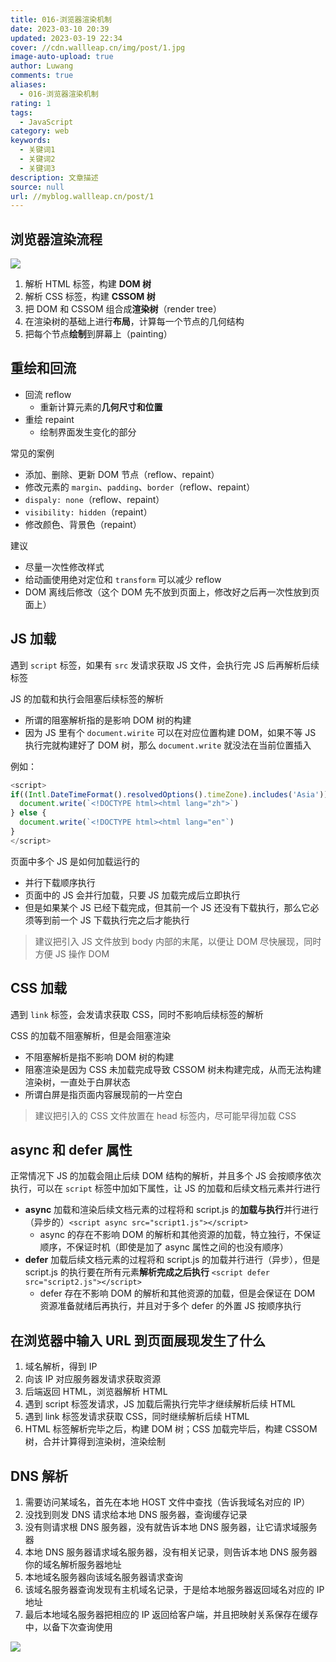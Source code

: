 ```yaml
---
title: 016-浏览器渲染机制
date: 2023-03-10 20:39
updated: 2023-03-19 22:34
cover: //cdn.wallleap.cn/img/post/1.jpg
image-auto-upload: true
author: Luwang
comments: true
aliases:
  - 016-浏览器渲染机制
rating: 1
tags:
  - JavaScript
category: web
keywords:
  - 关键词1
  - 关键词2
  - 关键词3
description: 文章描述
source: null
url: //myblog.wallleap.cn/post/1
---
```


## 浏览器渲染流程

![](https://cdn.wallleap.cn/img/pic/illustration/202303160917044.png)

1. 解析 HTML 标签，构建 **DOM 树**
2. 解析 CSS 标签，构建 **CSSOM 树**
3. 把 DOM 和 CSSOM 组合成**渲染树**（render tree）
4. 在渲染树的基础上进行**布局**，计算每一个节点的几何结构
5. 把每个节点**绘制**到屏幕上（painting）

## 重绘和回流

- 回流 reflow
	- 重新计算元素的**几何尺寸和位置**
- 重绘 repaint
	- 绘制界面发生变化的部分

常见的案例

- 添加、删除、更新 DOM 节点（reflow、repaint）
- 修改元素的 `margin`、`padding`、`border`（reflow、repaint）
- `dispaly: none`（reflow、repaint）
- `visibility: hidden`（repaint）
- 修改颜色、背景色（repaint）

建议

- 尽量一次性修改样式
- 给动画使用绝对定位和 `transform` 可以减少 reflow
- DOM 离线后修改（这个 DOM 先不放到页面上，修改好之后再一次性放到页面上）

## JS 加载

遇到 `script` 标签，如果有 `src` 发请求获取 JS 文件，会执行完 JS 后再解析后续标签

JS 的加载和执行会阻塞后续标签的解析

- 所谓的阻塞解析指的是影响 DOM 树的构建
- 因为 JS 里有个 `document.wirite` 可以在对应位置构建 DOM，如果不等 JS 执行完就构建好了 DOM 树，那么 `document.write` 就没法在当前位置插入

例如：

```js
<script>
if((Intl.DateTimeFormat().resolvedOptions().timeZone).includes('Asia')) {
  document.write(`<!DOCTYPE html><html lang="zh">`)
} else {
  document.write(`<!DOCTYPE html><html lang="en"`)
}
</script>
```

页面中多个 JS 是如何加载运行的

- 并行下载顺序执行
- 页面中的 JS 会并行加载，只要 JS 加载完成后立即执行
- 但是如果某个 JS 已经下载完成，但其前一个 JS 还没有下载执行，那么它必须等到前一个 JS 下载执行完之后才能执行

> 建议把引入 JS 文件放到 body 内部的末尾，以便让 DOM 尽快展现，同时方便  JS 操作 DOM

## CSS 加载

遇到 `link` 标签，会发请求获取 CSS，同时不影响后续标签的解析

CSS 的加载不阻塞解析，但是会阻塞渲染

- 不阻塞解析是指不影响 DOM 树的构建
- 阻塞渲染是因为 CSS 未加载完成导致 CSSOM 树未构建完成，从而无法构建渲染树，一直处于白屏状态
- 所谓白屏是指页面内容展现前的一片空白

> 建议把引入的 CSS 文件放置在 head 标签内，尽可能早得加载 CSS

## async 和 defer 属性

正常情况下 JS 的加载会阻止后续 DOM 结构的解析，并且多个 JS 会按顺序依次执行，可以在 `script` 标签中加如下属性，让 JS 的加载和后续文档元素并行进行

- **async** 加载和渲染后续文档元素的过程将和 script.js 的**加载与执行**并行进行（异步的）`<script async src="script1.js"></script>`
	- async 的存在不影响 DOM 的解析和其他资源的加载，特立独行，不保证顺序，不保证时机（即使是加了 async 属性之间的也没有顺序）
- **defer** 加载后续文档元素的过程将和 script.js 的加载并行进行（异步），但是 script.js 的执行要在所有元素**解析完成之后执行** `<script defer src="script2.js"></script>`
	- defer 存在不影响 DOM 的解析和其他资源的加载，但是会保证在 DOM 资源准备就绪后再执行，并且对于多个 defer 的外置 JS 按顺序执行

## 在浏览器中输入 URL 到页面展现发生了什么

1. 域名解析，得到 IP
2. 向该 IP 对应服务器发请求获取资源
3. 后端返回 HTML，浏览器解析 HTML
4. 遇到 script 标签发请求，JS 加载后需执行完毕才继续解析后续 HTML
5. 遇到 link 标签发请求获取 CSS，同时继续解析后续 HTML
6. HTML 标签解析完毕之后，构建 DOM 树；CSS 加载完毕后，构建 CSSOM 树，合并计算得到渲染树，渲染绘制

## DNS 解析

1. 需要访问某域名，首先在本地 HOST 文件中查找（告诉我域名对应的 IP）
2. 没找到则发 DNS 请求给本地 DNS 服务器，查询缓存记录
3. 没有则请求根 DNS 服务器，没有就告诉本地 DNS 服务器，让它请求域服务器
4. 本地 DNS 服务器请求域名服务器，没有相关记录，则告诉本地 DNS 服务器你的域名解析服务器地址
5. 本地域名服务器向该域名服务器请求查询
6. 该域名服务器查询发现有主机域名记录，于是给本地服务器返回域名对应的 IP 地址
7. 最后本地域名服务器把相应的 IP 返回给客户端，并且把映射关系保存在缓存中，以备下次查询使用

![](https://cdn.wallleap.cn/img/pic/illustration/202303161433452.png)
